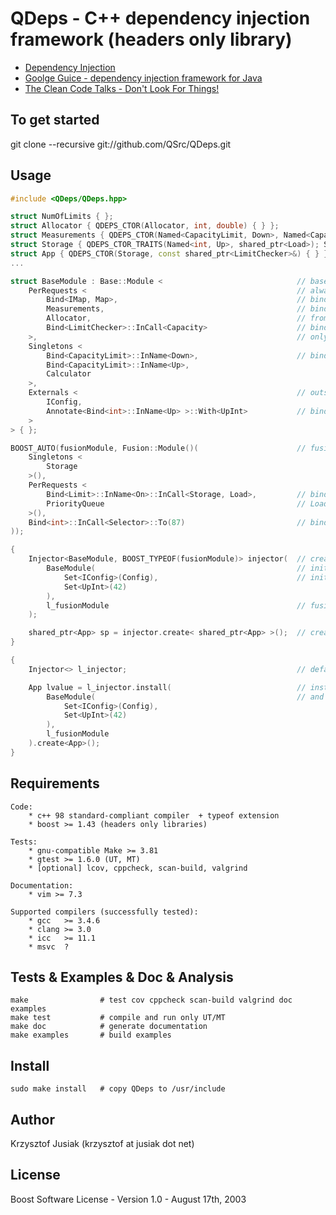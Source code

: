 QDeps - C++ dependency injection framework (headers only library)
================================
* [Dependency Injection](http://en.wikipedia.org/wiki/Dependency_injection)
* [Goolge Guice - dependency injection framework for Java ](http://code.google.com/p/google-guice/)
* [The Clean Code Talks - Don't Look For Things!](http://www.youtube.com/watch?v=RlfLCWKxHJ0&feature=BFa&list=PLED6CA927B41FF5BD)

To get started
-----
git clone --recursive git://github.com/QSrc/QDeps.git

Usage
-----

``` C++
#include <QDeps/QDeps.hpp>

struct NumOfLimits { };
struct Allocator { QDEPS_CTOR(Allocator, int, double) { } };
struct Measurements { QDEPS_CTOR(Named<CapacityLimit, Down>, Named<CapacityLimit, Up>) { } };
struct Storage { QDEPS_CTOR_TRAITS(Named<int, Up>, shared_ptr<Load>); Storage(int, shared_ptr<Load>) { } };
struct App { QDEPS_CTOR(Storage, const shared_ptr<LimitChecker>&) { } };
...

struct BaseModule : Base::Module <                              // base module : type
    PerRequests <                                               // always new instance
        Bind<IMap, Map>,                                        // bind IMap to Map implementation
        Measurements,                                           // bind Measurements to interface
        Allocator,                                              // from which Measurements is inhereting
        Bind<LimitChecker>::InCall<Capacity>                    // bind implementation LimitChecker
    >,                                                          // only when Capacity class is created
    Singletons <
        Bind<CapacityLimit>::InName<Down>,                      // bind using Named parameter
        Bind<CapacityLimit>::InName<Up>,
        Calculator
    >,
    Externals <                                                 // outside objects
        IConfig,
        Annotate<Bind<int>::InName<Up> >::With<UpInt>           // bind to annotation - simplify setting
    >
> { };

BOOST_AUTO(fusionModule, Fusion::Module()(                      // fusion module : object 
    Singletons <
        Storage
    >(),
    PerRequests <
        Bind<Limit>::InName<On>::InCall<Storage, Load>,         // bind (in name) only when Storage and 
        PriorityQueue                                           // Load were created in given order
    >(),
    Bind<int>::InCall<Selector>::To(87)                         // bind external value
));

{
    Injector<BaseModule, BOOST_TYPEOF(fusionModule)> injector(  // create injector from 2 modules
        BaseModule(                                             // initialize BaseModule externals
            Set<IConfig>(Config),                               // initialize IConfig by Config
            Set<UpInt>(42)
        ),
        l_fusionModule                                          // fusion module is already created
    );

    shared_ptr<App> sp = injector.create< shared_ptr<App> >();  // create App as shared_ptr
}

{
    Injector<> l_injector;                                      // default empty injector

    App lvalue = l_injector.install(                            // install 2 modules
        BaseModule(                                             // and create App as lvalue
            Set<IConfig>(Config),
            Set<UpInt>(42)
        ),
        l_fusionModule
    ).create<App>();
}

```
Requirements
------------
    Code:
        * c++ 98 standard-compliant compiler  + typeof extension
        * boost >= 1.43 (headers only libraries)

    Tests:
        * gnu-compatible Make >= 3.81
        * gtest >= 1.6.0 (UT, MT)
        * [optional] lcov, cppcheck, scan-build, valgrind

    Documentation:
        * vim >= 7.3

    Supported compilers (successfully tested):
        * gcc   >= 3.4.6
        * clang >= 3.0
        * icc   >= 11.1
        * msvc  ?

Tests & Examples & Doc & Analysis
------------
    make                # test cov cppcheck scan-build valgrind doc examples
    make test           # compile and run only UT/MT
    make doc            # generate documentation
    make examples       # build examples

Install
------------
    sudo make install   # copy QDeps to /usr/include

Author
------
Krzysztof Jusiak (krzysztof at jusiak dot net)

License
-------
Boost Software License - Version 1.0 - August 17th, 2003

